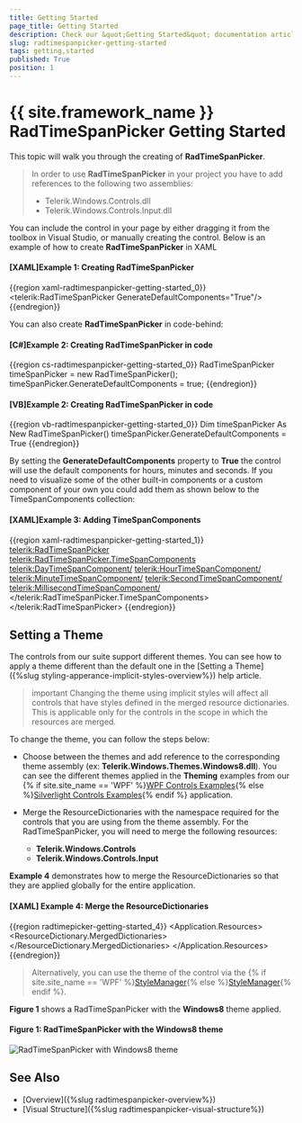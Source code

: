 ```yaml
---
title: Getting Started
page_title: Getting Started
description: Check our &quot;Getting Started&quot; documentation article for the RadTimeSpanPicker {{ site.framework_name }} control.
slug: radtimespanpicker-getting-started
tags: getting,started
published: True
position: 1
---
```


# {{ site.framework_name }} RadTimeSpanPicker Getting Started

This topic will walk you through the creating of  __RadTimeSpanPicker__.    

>In order to use __RadTimeSpanPicker__ in your project you have to add references to the following two assemblies:
> * Telerik.Windows.Controls.dll
> * Telerik.Windows.Controls.Input.dll

You can include the control in your page by either dragging it from the toolbox in Visual Studio, or manually creating the control. Below is an example of how to create __RadTimeSpanPicker__ in XAML

#### __[XAML]Example 1: Creating RadTimeSpanPicker__

{{region xaml-radtimespanpicker-getting-started_0}}
	<telerik:RadTimeSpanPicker GenerateDefaultComponents="True"/>
{{endregion}}

You can also create __RadTimeSpanPicker__ in code-behind:

#### __[C#]Example 2:  Creating RadTimeSpanPicker in code__

{{region cs-radtimespanpicker-getting-started_0}}
	RadTimeSpanPicker timeSpanPicker = new RadTimeSpanPicker();
	timeSpanPicker.GenerateDefaultComponents = true;
{{endregion}}

#### __[VB]Example 2:  Creating RadTimeSpanPicker in code__

{{region vb-radtimespanpicker-getting-started_0}}
	Dim timeSpanPicker As New RadTimeSpanPicker()
	timeSpanPicker.GenerateDefaultComponents = True
{{endregion}}

By setting the __GenerateDefaultComponents__ property to __True__ the control will use the default components for hours, minutes and seconds. If you need to visualize some of the other built-in components or a custom component of your own you could add them as shown below to the TimeSpanComponents collection:

#### __[XAML]Example 3: Adding TimeSpanComponents__

{{region xaml-radtimespanpicker-getting-started_1}}
	<telerik:RadTimeSpanPicker>
	    <telerik:RadTimeSpanPicker.TimeSpanComponents>
		<telerik:DayTimeSpanComponent/>
		<telerik:HourTimeSpanComponent/>
		<telerik:MinuteTimeSpanComponent/>
		<telerik:SecondTimeSpanComponent/>
		<telerik:MillisecondTimeSpanComponent/>
	    </telerik:RadTimeSpanPicker.TimeSpanComponents>
	</telerik:RadTimeSpanPicker>
{{endregion}}

## Setting a Theme

The controls from our suite support different themes. You can see how to apply a theme different than the default one in the [Setting a Theme]({%slug styling-apperance-implicit-styles-overview%}) help article.

>important Changing the theme using implicit styles will affect all controls that have styles defined in the merged resource dictionaries. This is applicable only for the controls in the scope in which the resources are merged. 

To change the theme, you can follow the steps below:

* Choose between the themes and add reference to the corresponding theme assembly (ex: **Telerik.Windows.Themes.Windows8.dll**). You can see the different themes applied in the **Theming** examples from our {% if site.site_name == 'WPF' %}[WPF Controls Examples](https://demos.telerik.com/wpf/){% else %}[Silverlight Controls Examples](https://demos.telerik.com/silverlight/#/Theming){% endif %} application.

* Merge the ResourceDictionaries with the namespace required for the controls that you are using from the theme assembly. For the RadTimeSpanPicker, you will need to merge the following resources:

	* __Telerik.Windows.Controls__
	* __Telerik.Windows.Controls.Input__

__Example 4__ demonstrates how to merge the ResourceDictionaries so that they are applied globally for the entire application.

#### __[XAML] Example 4: Merge the ResourceDictionaries__  
{{region radtimepicker-getting-started_4}}
	<Application.Resources>
		<ResourceDictionary>
			<ResourceDictionary.MergedDictionaries>
				<ResourceDictionary Source="/Telerik.Windows.Themes.Windows8;component/Themes/System.Windows.xaml"/>
				<ResourceDictionary Source="/Telerik.Windows.Themes.Windows8;component/Themes/Telerik.Windows.Controls.xaml"/>
				<ResourceDictionary Source="/Telerik.Windows.Themes.Windows8;component/Themes/Telerik.Windows.Controls.Input.xaml"/>
			</ResourceDictionary.MergedDictionaries>
		</ResourceDictionary>
	</Application.Resources>
{{endregion}}

>Alternatively, you can use the theme of the control via the {% if site.site_name == 'WPF' %}[StyleManager](https://docs.telerik.com/devtools/wpf/styling-and-appearance/stylemanager/common-styling-apperance-setting-theme-wpf){% else %}[StyleManager](https://docs.telerik.com/devtools/silverlight/styling-and-appearance/stylemanager/common-styling-apperance-setting-theme){% endif %}.

__Figure 1__ shows a RadTimeSpanPicker with the **Windows8** theme applied.

#### __Figure 1: RadTimeSpanPicker with the Windows8 theme__
![RadTimeSpanPicker with Windows8 theme](images/RadTimeSpanPicker-setting-theme.png)

## See Also 
 * [Overview]({%slug radtimespanpicker-overview%}) 
 * [Visual Structure]({%slug radtimespanpicker-visual-structure%})
